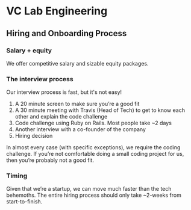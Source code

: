 # VC Lab Engineering
## Hiring and Onboarding Process

### Salary + equity

We offer competitive salary and sizable equity packages.

### The interview process

Our interview process is fast, but it's not easy!

1. A 20 minute screen to make sure you’re a good fit
2. A 30 minute meeting with Travis (Head of Tech) to get to know each other and explain the code challenge
3. Code challenge using Ruby on Rails. Most people take ~2 days
4. Another interview with a co-founder of the company
5. Hiring decision

In almost every case (with specific exceptions), we require the coding challenge. If you’re not comfortable doing a small coding project for us, then you’re probably not a good fit. 

### Timing

Given that we’re a startup, we can move much faster than the tech behemoths. The entire hiring process should only take ~2-weeks from start-to-finish.
